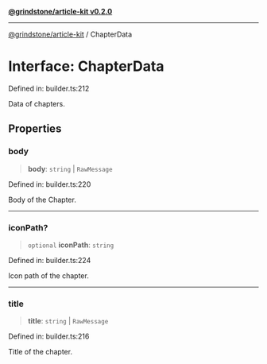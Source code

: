 [**@grindstone/article-kit v0.2.0**](../README.md)

***

[@grindstone/article-kit](../globals.md) / ChapterData

# Interface: ChapterData

Defined in: builder.ts:212

Data of chapters.

## Properties

### body

> **body**: `string` \| `RawMessage`

Defined in: builder.ts:220

Body of the Chapter.

***

### iconPath?

> `optional` **iconPath**: `string`

Defined in: builder.ts:224

Icon path of the chapter.

***

### title

> **title**: `string` \| `RawMessage`

Defined in: builder.ts:216

Title of the chapter.
